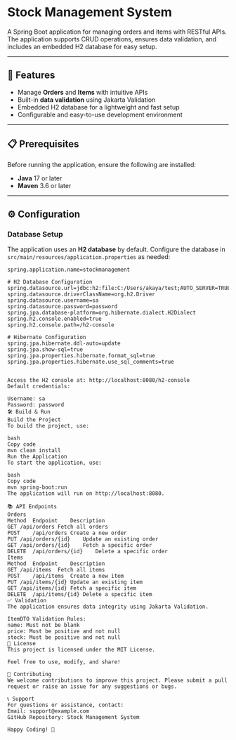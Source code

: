 # Stock Management System  

A Spring Boot application for managing orders and items with RESTful APIs. The application supports CRUD operations, ensures data validation, and includes an embedded H2 database for easy setup.  

---

## 🚀 Features  
- Manage **Orders** and **Items** with intuitive APIs  
- Built-in **data validation** using Jakarta Validation  
- Embedded H2 database for a lightweight and fast setup  
- Configurable and easy-to-use development environment  

---

## 📋 Prerequisites  
Before running the application, ensure the following are installed:  
- **Java** 17 or later  
- **Maven** 3.6 or later  

---

## ⚙️ Configuration  

### Database Setup  
The application uses an **H2 database** by default. Configure the database in `src/main/resources/application.properties` as needed:  

```properties
spring.application.name=stockmanagement

# H2 Database Configuration
spring.datasource.url=jdbc:h2:file:C:/Users/akaya/test;AUTO_SERVER=TRUE
spring.datasource.driverClassName=org.h2.Driver
spring.datasource.username=sa
spring.datasource.password=password
spring.jpa.database-platform=org.hibernate.dialect.H2Dialect
spring.h2.console.enabled=true
spring.h2.console.path=/h2-console

# Hibernate Configuration
spring.jpa.hibernate.ddl-auto=update
spring.jpa.show-sql=true
spring.jpa.properties.hibernate.format_sql=true
spring.jpa.properties.hibernate.use_sql_comments=true


Access the H2 console at: http://localhost:8080/h2-console
Default credentials:

Username: sa
Password: password
🛠️ Build & Run
Build the Project
To build the project, use:

bash
Copy code
mvn clean install
Run the Application
To start the application, use:

bash
Copy code
mvn spring-boot:run
The application will run on http://localhost:8080.

📚 API Endpoints
Orders
Method	Endpoint	Description
GET	/api/orders	Fetch all orders
POST	/api/orders	Create a new order
PUT	/api/orders/{id}	Update an existing order
GET	/api/orders/{id}	Fetch a specific order
DELETE	/api/orders/{id}	Delete a specific order
Items
Method	Endpoint	Description
GET	/api/items	Fetch all items
POST	/api/items	Create a new item
PUT	/api/items/{id}	Update an existing item
GET	/api/items/{id}	Fetch a specific item
DELETE	/api/items/{id}	Delete a specific item
✅ Validation
The application ensures data integrity using Jakarta Validation.

ItemDTO Validation Rules:
name: Must not be blank
price: Must be positive and not null
stock: Must be positive and not null
📄 License
This project is licensed under the MIT License.

Feel free to use, modify, and share!

🤝 Contributing
We welcome contributions to improve this project. Please submit a pull request or raise an issue for any suggestions or bugs.

📞 Support
For questions or assistance, contact:
Email: support@example.com
GitHub Repository: Stock Management System

Happy Coding! 🎉
